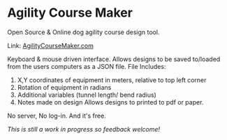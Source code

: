 # Agility Course Maker
Open Source & Online dog agility course design tool.

Link: [AgilityCourseMaker.com](www.AgilityCourseMaker.com)

Keyboard & mouse driven interface. 
Allows designs to be saved to/loaded from the users computers as a JSON file. 
  File Includes: 
  1. X,Y coordinates of equipment in meters, relative to top left corner
  2. Rotation of equipment in radians
  3. Additional variables (tunnel length/ bend radius)
  4. Notes made on design
Allows designs to printed to pdf or paper.

No server, No log-in. And it's free.

*This is still a work in progress so feedback welcome!*
